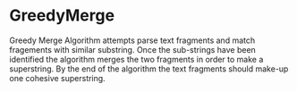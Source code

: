 # GreedyMerge
Greedy Merge Algorithm attempts parse text fragments and match fragements with similar substring. Once the sub-strings have been identified the algorithm
merges the two fragments in order to make a superstring. By the end of the algorithm the text fragments should make-up one cohesive superstring.
